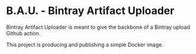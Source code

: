 # B.A.U. - Bintray Artifact Uploader

Bintray Artifact Uploader is meant to give the backbone of a Bintray upload Github action.

This project is producing and publishing a simple Docker image.

